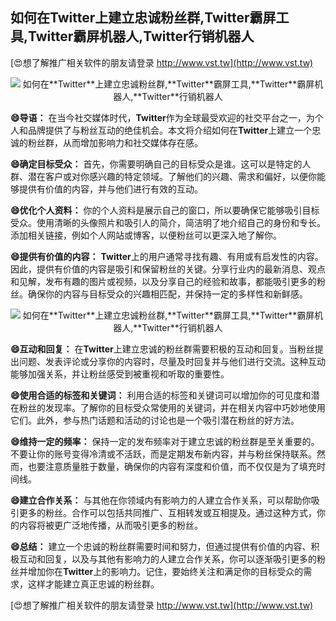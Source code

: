 ## **如何在**Twitter**上建立忠诚粉丝群,**Twitter**霸屏工具,**Twitter**霸屏机器人,**Twitter**行销机器人**

[😍想了解推广相关软件的朋友请登录 http://www.vst.tw](http://www.vst.tw)

 <center><img src="https://vst.tw/MP4/tuiguang/png/4.png" alt="如何在**Twitter**上建立忠诚粉丝群,**Twitter**霸屏工具,**Twitter**霸屏机器人,**Twitter**行销机器人"></center>

**😄导语：**
在当今社交媒体时代，**Twitter**作为全球最受欢迎的社交平台之一，为个人和品牌提供了与粉丝互动的绝佳机会。本文将介绍如何在**Twitter**上建立一个忠诚的粉丝群，从而增加影响力和社交媒体存在感。

**😄确定目标受众：**
首先，你需要明确自己的目标受众是谁。这可以是特定的人群、潜在客户或对你感兴趣的特定领域。了解他们的兴趣、需求和偏好，以便你能够提供有价值的内容，并与他们进行有效的互动。

**😄优化个人资料：**
你的个人资料是展示自己的窗口，所以要确保它能够吸引目标受众。使用清晰的头像照片和吸引人的简介，简洁明了地介绍自己的身份和专长。添加相关链接，例如个人网站或博客，以便粉丝可以更深入地了解你。

**😄提供有价值的内容：**
**Twitter**上的用户通常寻找有趣、有用或有启发性的内容。因此，提供有价值的内容是吸引和保留粉丝的关键。分享行业内的最新消息、观点和见解，发布有趣的图片或视频，以及分享自己的经验和故事，都能吸引更多的粉丝。确保你的内容与目标受众的兴趣相匹配，并保持一定的多样性和新鲜感。

 <center><img src="https://vst.tw/MP4/tuiguang/png/7.png" alt="如何在**Twitter**上建立忠诚粉丝群,**Twitter**霸屏工具,**Twitter**霸屏机器人,**Twitter**行销机器人"></center>

**😄互动和回复：**
在**Twitter**上建立忠诚的粉丝群需要积极的互动和回复。当粉丝提出问题、发表评论或分享你的内容时，尽量及时回复并与他们进行交流。这种互动能够加强关系，并让粉丝感受到被重视和听取的重要性。

**😄使用合适的标签和关键词：**
利用合适的标签和关键词可以增加你的可见度和潜在粉丝的发现率。了解你的目标受众常使用的关键词，并在相关内容中巧妙地使用它们。此外，参与热门话题和活动的讨论也是一个吸引潜在粉丝的好方法。

**😄维持一定的频率：**
保持一定的发布频率对于建立忠诚的粉丝群是至关重要的。不要让你的账号变得冷清或不活跃，而是定期发布新内容，并与粉丝保持联系。然而，也要注意质量胜于数量，确保你的内容有深度和价值，而不仅仅是为了填充时间线。

**😄建立合作关系：**
与其他在你领域内有影响力的人建立合作关系，可以帮助你吸引更多的粉丝。合作可以包括共同推广、互相转发或互相提及。通过这种方式，你的内容将被更广泛地传播，从而吸引更多的粉丝。

**😄总结：**
建立一个忠诚的粉丝群需要时间和努力，但通过提供有价值的内容、积极互动和回复，以及与其他有影响力的人建立合作关系，你可以逐渐吸引更多的粉丝并增加你在**Twitter**上的影响力。记住，要始终关注和满足你的目标受众的需求，这样才能建立真正忠诚的粉丝群。

[😍想了解推广相关软件的朋友请登录 http://www.vst.tw](http://www.vst.tw)



